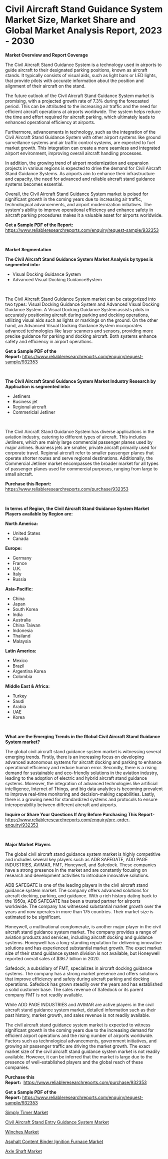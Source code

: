 <p><h1>Civil Aircraft Stand Guidance System Market Size, Market Share and Global Market Analysis Report, 2023 - 2030</h1></p><p><strong>Market Overview and Report Coverage</strong></p>
<p><p>The Civil Aircraft Stand Guidance System is a technology used in airports to guide aircraft to their designated parking positions, known as aircraft stands. It typically consists of visual aids, such as light bars or LED lights, that provide pilots with accurate information about the position and alignment of their aircraft on the stand.</p><p>The future outlook of the Civil Aircraft Stand Guidance System market is promising, with a projected growth rate of 7.3% during the forecasted period. This can be attributed to the increasing air traffic and the need for efficient aircraft operations at airports worldwide. The system helps reduce the time and effort required for aircraft parking, which ultimately leads to enhanced operational efficiency at airports.</p><p>Furthermore, advancements in technology, such as the integration of the Civil Aircraft Stand Guidance System with other airport systems like ground surveillance systems and air traffic control systems, are expected to fuel market growth. This integration can create a more seamless and integrated airport environment, improving overall aircraft handling processes.</p><p>In addition, the growing trend of airport modernization and expansion projects in various regions is expected to drive the demand for Civil Aircraft Stand Guidance Systems. As airports aim to enhance their infrastructure and capacity, the need for advanced and reliable aircraft stand guidance systems becomes essential.</p><p>Overall, the Civil Aircraft Stand Guidance System market is poised for significant growth in the coming years due to increasing air traffic, technological advancements, and airport modernization initiatives. The system's ability to improve operational efficiency and enhance safety in aircraft parking procedures makes it a valuable asset for airports worldwide.</p></p>
<p><strong>Get a Sample PDF of the Report:</strong> <a href="https://www.reliableresearchreports.com/enquiry/request-sample/932353">https://www.reliableresearchreports.com/enquiry/request-sample/932353</a></p>
<p>&nbsp;</p>
<p><strong>Market Segmentation</strong></p>
<p><strong>The Civil Aircraft Stand Guidance System Market Analysis by types is segmented into:</strong></p>
<p><ul><li>Visual Docking Guidance System</li><li>Advanced Visual Docking GuidanceSystem</li></ul></p>
<p>&nbsp;</p>
<p><p>The Civil Aircraft Stand Guidance System market can be categorized into two types: Visual Docking Guidance System and Advanced Visual Docking Guidance System. A Visual Docking Guidance System assists pilots in accurately positioning aircraft during parking and docking operations, utilizing visual aids such as lights or markings on the ground. On the other hand, an Advanced Visual Docking Guidance System incorporates advanced technologies like laser scanners and sensors, providing more precise guidance for parking and docking aircraft. Both systems enhance safety and efficiency in airport operations.</p></p>
<p><strong>Get a Sample PDF of the Report:</strong>&nbsp;<a href="https://www.reliableresearchreports.com/enquiry/request-sample/932353">https://www.reliableresearchreports.com/enquiry/request-sample/932353</a></p>
<p>&nbsp;</p>
<p><strong>The Civil Aircraft Stand Guidance System Market Industry Research by Application is segmented into:</strong></p>
<p><ul><li>Jetliners</li><li>Business jet</li><li>Regional aircraft</li><li>Commericial Jetliner</li></ul></p>
<p>&nbsp;</p>
<p><p>The Civil Aircraft Stand Guidance System has diverse applications in the aviation industry, catering to different types of aircraft. This includes Jetliners, which are mainly large commercial passenger planes used by major airlines. Business jets are smaller, private aircraft primarily used for corporate travel. Regional aircraft refer to smaller passenger planes that operate shorter routes and serve regional destinations. Additionally, the Commercial Jetliner market encompasses the broader market for all types of passenger planes used for commercial purposes, ranging from large to small aircraft.</p></p>
<p><strong>Purchase this Report:</strong>&nbsp; <a href="https://www.reliableresearchreports.com/purchase/932353">https://www.reliableresearchreports.com/purchase/932353</a></p>
<p>&nbsp;</p>
<p><strong>In terms of Region, the Civil Aircraft Stand Guidance System Market Players available by Region are:</strong></p>
<p>
    <p> <strong> North America: </strong>
        <ul>
            <li>United States</li>
            <li>Canada</li>
        </ul>
        </p> 
    <p> <strong> Europe: </strong>
        <ul>
            <li>Germany</li>
            <li>France</li>
            <li>U.K.</li>
            <li>Italy</li>
            <li>Russia</li>
        </ul>
        </p> 
    <p> <strong> Asia-Pacific: </strong>
        <ul>
            <li>China</li>
            <li>Japan</li>
            <li>South Korea</li>
            <li>India</li>
            <li>Australia</li>
            <li>China Taiwan</li>
            <li>Indonesia</li>
            <li>Thailand</li>
            <li>Malaysia</li>
        </ul>
        </p> 
    <p> <strong> Latin America: </strong>
        <ul>
            <li>Mexico</li>
            <li>Brazil</li>
            <li>Argentina Korea</li>
            <li>Colombia</li>
        </ul>
        </p> 
    <p> <strong> Middle East & Africa: </strong>
        <ul>
            <li>Turkey</li>
            <li>Saudi</li>
            <li>Arabia</li>
            <li>UAE</li>
            <li>Korea</li>
        </ul>
    </p>
    </p>
<p>&nbsp;</p>
<p><strong>What are the Emerging Trends in the Global Civil Aircraft Stand Guidance System market?</strong></p>
<p><p>The global civil aircraft stand guidance system market is witnessing several emerging trends. Firstly, there is an increasing focus on developing advanced autonomous systems for aircraft docking and parking to enhance operational efficiency and reduce human error. Secondly, there is a rising demand for sustainable and eco-friendly solutions in the aviation industry, leading to the adoption of electric and hybrid aircraft stand guidance systems. Moreover, the integration of advanced technologies like artificial intelligence, Internet of Things, and big data analytics is becoming prevalent to improve real-time monitoring and decision-making capabilities. Lastly, there is a growing need for standardized systems and protocols to ensure interoperability between different aircraft and airports.</p></p>
<p><strong>Inquire or Share Your Questions If Any Before Purchasing This Report</strong>- <a href="https://www.reliableresearchreports.com/enquiry/pre-order-enquiry/932353">https://www.reliableresearchreports.com/enquiry/pre-order-enquiry/932353</a></p>
<p>&nbsp;</p>
<p><strong>Major Market Players</strong></p>
<p><p>The global civil aircraft stand guidance system market is highly competitive and includes several key players such as ADB SAFEGATE, ADD PAGE INDUSTRIES, AVIMAR, FMT, Honeywell, and Safedock. These companies have a strong presence in the market and are constantly focusing on research and development activities to introduce innovative solutions.</p><p>ADB SAFEGATE is one of the leading players in the civil aircraft stand guidance system market. The company offers advanced solutions for aircraft docking, parking, and guidance. With a rich history dating back to the 1950s, ADB SAFEGATE has been a trusted partner for airports worldwide. The company has witnessed substantial market growth over the years and now operates in more than 175 countries. Their market size is estimated to be significant.</p><p>Honeywell, a multinational conglomerate, is another major player in the civil aircraft stand guidance system market. The company provides a range of aviation products and services, including aircraft docking and guidance systems. Honeywell has a long-standing reputation for delivering innovative solutions and has experienced substantial market growth. The exact market size of their stand guidance system division is not available, but Honeywell reported overall sales of $36.7 billion in 2020.</p><p>Safedock, a subsidiary of FMT, specializes in aircraft docking guidance systems. The company has a strong market presence and offers solutions that improve efficiency and safety during aircraft parking and docking operations. Safedock has grown steadily over the years and has established a solid customer base. The sales revenue of Safedock or its parent company FMT is not readily available.</p><p>While ADD PAGE INDUSTRIES and AVIMAR are active players in the civil aircraft stand guidance system market, detailed information such as their past history, market growth, and sales revenue is not readily available.</p><p>The civil aircraft stand guidance system market is expected to witness significant growth in the coming years due to the increasing demand for efficient airport operations and the rising number of airports worldwide. Factors such as technological advancements, government initiatives, and growing air passenger traffic are driving the market growth. The exact market size of the civil aircraft stand guidance system market is not readily available. However, it can be inferred that the market is large due to the presence of well-established players and the global reach of these companies.</p></p>
<p><strong>Purchase this Report:</strong>&nbsp;&nbsp;<a href="https://www.reliableresearchreports.com/purchase/932353">https://www.reliableresearchreports.com/purchase/932353</a></p>
<p></p>
<p><strong>Get a Sample PDF of the Report:</strong>&nbsp;<a href="https://www.reliableresearchreports.com/enquiry/request-sample/932353">https://www.reliableresearchreports.com/enquiry/request-sample/932353</a></p>
<p><p><a href="https://medium.com/@linabernier/simply-timer-market-size-growth-forecast-2023-2030-fa2e77316f9d">Simply Timer Market</a></p><p><a href="https://github.com/GroverBarry/Market-Research-Report-List-1/blob/main/civil-aircraft-stand-entry-guidance-system-market.md">Civil Aircraft Stand Entry Guidance System Market</a></p><p><a href="https://www.reportprime.com/winches-r7160">Winches Market</a></p><p><a href="https://issuu.com/reportprime-2/docs/asphalt-content-binder-ignition-furnace-market-siz?fr=xKAE9_zU1NQ">Asphalt Content Binder Ignition Furnace Market</a></p><p><a href="https://www.linkedin.com/pulse/axle-shaft-market-share-amp-new-trends-analysis-report-zgobe/">Axle Shaft Market</a></p></p>